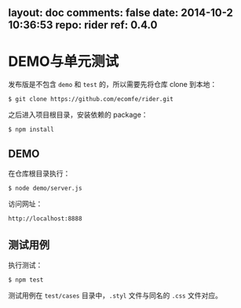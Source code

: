 layout: doc
comments: false
date: 2014-10-2 10:36:53
repo: rider
ref: 0.4.0
---

# DEMO与单元测试

发布版是不包含 `demo` 和 `test` 的，所以需要先将仓库 clone 到本地：

```shell
$ git clone https://github.com/ecomfe/rider.git
```

之后进入项目根目录，安装依赖的 package：

```shell
$ npm install
```
## DEMO

在仓库根目录执行：

```shell
$ node demo/server.js
```

访问网址：

    http://localhost:8888

## 测试用例

执行测试：

```shell
$ npm test
```

测试用例在 `test/cases` 目录中，`.styl` 文件与同名的 `.css` 文件对应。

